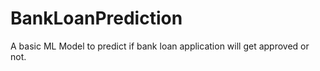 # BankLoanPrediction
A basic ML Model to predict if bank loan application will get approved or not.

